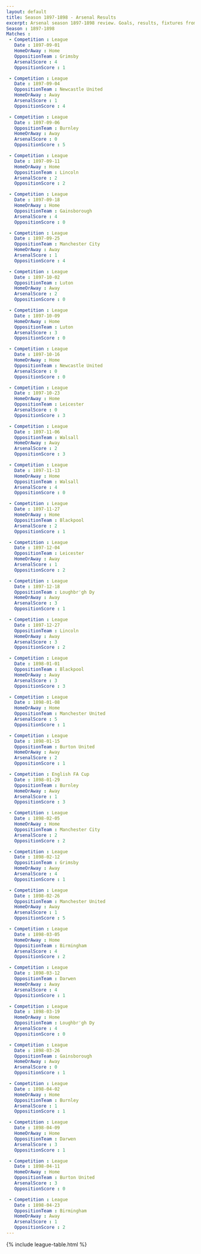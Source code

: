 ```yaml
---
layout: default
title: Season 1897-1898 - Arsenal Results 
excerpt: Arsenal season 1897-1898 review. Goals, results, fixtures from the 1897-1898 season on History of Arsenal Football Club
Season : 1897-1898
Matches :
 - Competition : League
   Date : 1897-09-01
   HomeOrAway : Home
   OppositionTeam : Grimsby
   ArsenalScore : 4
   OppositionScore : 1

 - Competition : League
   Date : 1897-09-04
   OppositionTeam : Newcastle United
   HomeOrAway : Away
   ArsenalScore : 1
   OppositionScore : 4

 - Competition : League
   Date : 1897-09-06
   OppositionTeam : Burnley
   HomeOrAway : Away
   ArsenalScore : 0
   OppositionScore : 5

 - Competition : League
   Date : 1897-09-11
   HomeOrAway : Home
   OppositionTeam : Lincoln
   ArsenalScore : 2
   OppositionScore : 2

 - Competition : League
   Date : 1897-09-18
   HomeOrAway : Home
   OppositionTeam : Gainsborough
   ArsenalScore : 4
   OppositionScore : 0

 - Competition : League
   Date : 1897-09-25
   OppositionTeam : Manchester City
   HomeOrAway : Away
   ArsenalScore : 1
   OppositionScore : 4

 - Competition : League
   Date : 1897-10-02
   OppositionTeam : Luton
   HomeOrAway : Away
   ArsenalScore : 2
   OppositionScore : 0

 - Competition : League
   Date : 1897-10-09
   HomeOrAway : Home
   OppositionTeam : Luton
   ArsenalScore : 3
   OppositionScore : 0

 - Competition : League
   Date : 1897-10-16
   HomeOrAway : Home
   OppositionTeam : Newcastle United
   ArsenalScore : 0
   OppositionScore : 0

 - Competition : League
   Date : 1897-10-23
   HomeOrAway : Home
   OppositionTeam : Leicester
   ArsenalScore : 0
   OppositionScore : 3

 - Competition : League
   Date : 1897-11-06
   OppositionTeam : Walsall
   HomeOrAway : Away
   ArsenalScore : 2
   OppositionScore : 3

 - Competition : League
   Date : 1897-11-13
   HomeOrAway : Home
   OppositionTeam : Walsall
   ArsenalScore : 4
   OppositionScore : 0

 - Competition : League
   Date : 1897-11-27
   HomeOrAway : Home
   OppositionTeam : Blackpool
   ArsenalScore : 2
   OppositionScore : 1

 - Competition : League
   Date : 1897-12-04
   OppositionTeam : Leicester
   HomeOrAway : Away
   ArsenalScore : 1
   OppositionScore : 2

 - Competition : League
   Date : 1897-12-18
   OppositionTeam : Loughbr'gh Dy
   HomeOrAway : Away
   ArsenalScore : 3
   OppositionScore : 1

 - Competition : League
   Date : 1897-12-27
   OppositionTeam : Lincoln
   HomeOrAway : Away
   ArsenalScore : 3
   OppositionScore : 2

 - Competition : League
   Date : 1898-01-01
   OppositionTeam : Blackpool
   HomeOrAway : Away
   ArsenalScore : 3
   OppositionScore : 3

 - Competition : League
   Date : 1898-01-08
   HomeOrAway : Home
   OppositionTeam : Manchester United
   ArsenalScore : 5
   OppositionScore : 1

 - Competition : League
   Date : 1898-01-15
   OppositionTeam : Burton United
   HomeOrAway : Away
   ArsenalScore : 2
   OppositionScore : 1

 - Competition : English FA Cup
   Date : 1898-01-29
   OppositionTeam : Burnley
   HomeOrAway : Away
   ArsenalScore : 1
   OppositionScore : 3

 - Competition : League
   Date : 1898-02-05
   HomeOrAway : Home
   OppositionTeam : Manchester City
   ArsenalScore : 2
   OppositionScore : 2

 - Competition : League
   Date : 1898-02-12
   OppositionTeam : Grimsby
   HomeOrAway : Away
   ArsenalScore : 4
   OppositionScore : 1

 - Competition : League
   Date : 1898-02-26
   OppositionTeam : Manchester United
   HomeOrAway : Away
   ArsenalScore : 1
   OppositionScore : 5

 - Competition : League
   Date : 1898-03-05
   HomeOrAway : Home
   OppositionTeam : Birmingham
   ArsenalScore : 4
   OppositionScore : 2

 - Competition : League
   Date : 1898-03-12
   OppositionTeam : Darwen
   HomeOrAway : Away
   ArsenalScore : 4
   OppositionScore : 1

 - Competition : League
   Date : 1898-03-19
   HomeOrAway : Home
   OppositionTeam : Loughbr'gh Dy
   ArsenalScore : 4
   OppositionScore : 0

 - Competition : League
   Date : 1898-03-26
   OppositionTeam : Gainsborough
   HomeOrAway : Away
   ArsenalScore : 0
   OppositionScore : 1

 - Competition : League
   Date : 1898-04-02
   HomeOrAway : Home
   OppositionTeam : Burnley
   ArsenalScore : 1
   OppositionScore : 1

 - Competition : League
   Date : 1898-04-09
   HomeOrAway : Home
   OppositionTeam : Darwen
   ArsenalScore : 3
   OppositionScore : 1

 - Competition : League
   Date : 1898-04-11
   HomeOrAway : Home
   OppositionTeam : Burton United
   ArsenalScore : 3
   OppositionScore : 0

 - Competition : League
   Date : 1898-04-23
   OppositionTeam : Birmingham
   HomeOrAway : Away
   ArsenalScore : 1
   OppositionScore : 2
---
```



{% include league-table.html %}